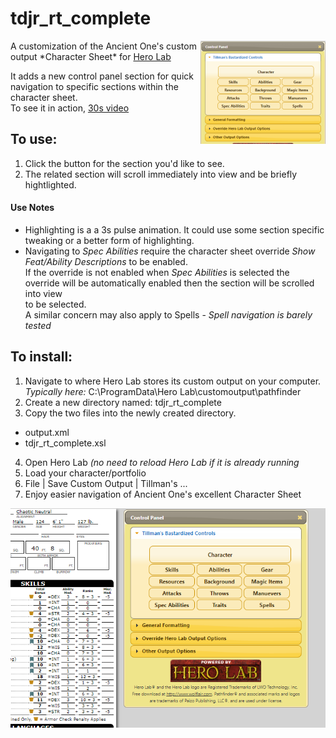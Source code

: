 # tdjr_rt_complete  
<img src="https://github.com/tillmanjr/tdjr_rt_complete/raw/master/tdjr_rt_complete_mini.png" align="right" />  
A customization of the Ancient One's custom output *Character Sheet* for <a href="http://www.wolflair.com/index.php?context=hero_lab">Hero Lab</a>  
  
It adds a new control panel section for quick navigation to specific sections within the character sheet.  
To see it in action, <a href="https://github.com/tillmanjr/tdjr_rt_complete/raw/master/tdjr_rt_complete_vid.mp4">30s video</a>
  
## To use:
1. Click the button for the section you'd like to see.  
2. The related section will scroll immediately into view and be briefly hightlighted.  

#### Use Notes   
* Highlighting is a a 3s pulse animation. It could use some section specific tweaking or a better form of highlighting.
* Navigating to *Spec Abilities* require the character sheet override *Show Feat/Ability Descriptions* to be enabled.  
   If the override is not enabled when *Spec Abilities* is selected the override will be automatically enabled then the section will be scrolled into view  	
 to be selected.  
A similar concern may also apply to Spells - *Spell navigation is barely tested*

## To install:
1. Navigate to where Hero Lab stores its custom output on your computer.
_Typically here:_ C:\ProgramData\Hero Lab\customoutput\pathfinder  
2. Create a new directory named: tdjr_rt_complete  
3. Copy the two files into the newly created directory.  
* output.xml
* tdjr_rt_complete.xsl
4. Open Hero Lab _(no need to reload Hero Lab if it is already running_  
5. Load your character/portfolio  
6. File | Save Custom Output | Tillman's ...
7. Enjoy easier navigation of Ancient One's excellent Character Sheet
  
  
![screenshot of new control panel](
        https://github.com/tillmanjr/tdjr_rt_complete/raw/master/tdjr_rt_complete_screenshot.png
      )
